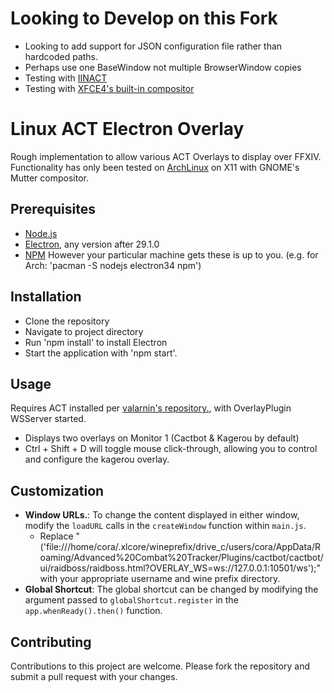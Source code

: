 # Looking to Develop on this Fork
- Looking to add support for JSON configuration file rather than hardcoded paths.
- Perhaps use one BaseWindow not multiple BrowserWindow copies
- Testing with [IINACT](https://github.com/marzent/IINACT) 
- Testing with [XFCE4's built-in compositor](https://wiki.archlinux.org/title/Xfwm#Composite_manager) 

# Linux ACT Electron Overlay

Rough implementation to allow various ACT Overlays to display over FFXIV. Functionality has only been tested on [ArchLinux](https://archlinux.org/) on X11 with GNOME's Mutter compositor.

## Prerequisites
- [Node.js](https://nodejs.org/)
- [Electron](https://electronjs.org/), any version after 29.1.0
- [NPM](https://www.npmjs.com/)
However your particular machine gets these is up to you. (e.g. for Arch: 'pacman -S nodejs electron34 npm')

## Installation
- Clone the repository
- Navigate to project directory 
- Run 'npm install' to install Electron
- Start the application with 'npm start'.

## Usage
Requires ACT installed per [valarnin's repository.](https://github.com/valarnin/ffxiv-tools), with OverlayPlugin WSServer started. 
- Displays two overlays on Monitor 1 (Cactbot & Kagerou by default)
- Ctrl + Shift + D will toggle mouse click-through, allowing you to control and configure the kagerou overlay.

## Customization
- **Window URLs.**: To change the content displayed in either window, modify the `loadURL` calls in the `createWindow` function within `main.js`.
    - Replace "('file:///home/cora/.xlcore/wineprefix/drive_c/users/cora/AppData/Roaming/Advanced%20Combat%20Tracker/Plugins/cactbot/cactbot/ui/raidboss/raidboss.html?OVERLAY_WS=ws://127.0.0.1:10501/ws');" with your appropriate username and wine prefix directory.
- **Global Shortcut**: The global shortcut can be changed by modifying the argument passed to `globalShortcut.register` in the `app.whenReady().then()` function.

## Contributing

Contributions to this project are welcome. Please fork the repository and submit a pull request with your changes.
